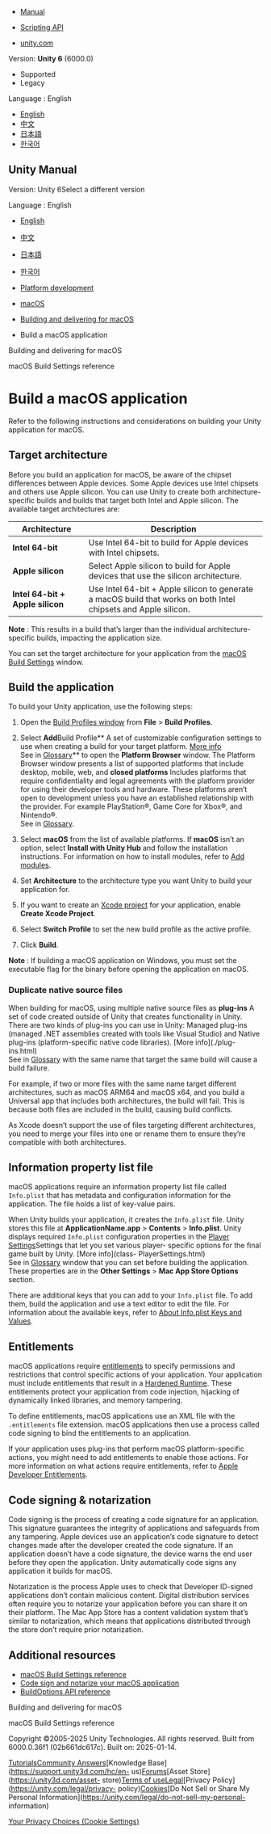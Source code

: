 [](https://docs.unity3d.com)

  * [Manual](../Manual/index.html)
  * [Scripting API](../ScriptReference/index.html)

  * [unity.com](https://unity.com/)

Version: **Unity 6** (6000.0)

  * Supported
  * Legacy

Language : English

  * [English](/Manual/macos-building.html)
  * [中文](/cn/current/Manual/macos-building.html)
  * [日本語](/ja/current/Manual/macos-building.html)
  * [한국어](/kr/current/Manual/macos-building.html)

[](https://docs.unity3d.com)

## Unity Manual

Version: Unity 6Select a different version

Language : English

  * [English](/Manual/macos-building.html)
  * [中文](/cn/current/Manual/macos-building.html)
  * [日本語](/ja/current/Manual/macos-building.html)
  * [한국어](/kr/current/Manual/macos-building.html)

  * [Platform development ](PlatformSpecific.html)
  * [macOS](AppleMac.html)
  * [Building and delivering for macOS](macos-delivery.html)
  * Build a macOS application

[](macos-delivery.html)

Building and delivering for macOS

[](macosbuildsettings.html)

macOS Build Settings reference

# Build a macOS application

Refer to the following instructions and considerations on building your Unity
application for macOS.

## Target architecture

Before you build an application for macOS, be aware of the chipset differences
between Apple devices. Some Apple devices use Intel chipsets and others use
Apple silicon. You can use Unity to create both architecture-specific builds
and builds that target both Intel and Apple silicon. The available target
architectures are:

**Architecture** | **Description**  
---|---  
**Intel 64-bit** | Use Intel 64-bit to build for Apple devices with Intel chipsets.  
**Apple silicon** | Select Apple silicon to build for Apple devices that use the silicon architecture.  
**Intel 64-bit + Apple silicon** | Use Intel 64-bit + Apple silicon to generate a macOS build that works on both Intel chipsets and Apple silicon.  
  
**Note** : This results in a build that’s larger than the individual
architecture-specific builds, impacting the application size.  
  
You can set the target architecture for your application from the [macOS Build
Settings](macosbuildsettings.html) window.

## Build the application

To build your Unity application, use the following steps:

  1. Open the [Build Profiles window](BuildSettings.html) from **File** > **Build Profiles**.
  2. Select **Add**Build Profile** A set of customizable configuration settings to use when creating a build for your target platform. [More info](build-profiles.html)  
See in [Glossary](Glossary.html#Buildprofile)** to open the **Platform
Browser** window. The Platform Browser window presents a list of supported
platforms that include desktop, mobile, web, and **closed platforms** Includes
platforms that require confidentiality and legal agreements with the platform
provider for using their developer tools and hardware. These platforms aren’t
open to development unless you have an established relationship with the
provider. For example PlayStation®, Game Core for Xbox®, and Nintendo®.  
See in [Glossary](Glossary.html#Closedplatform).

  3. Select **macOS** from the list of available platforms. If **macOS** isn’t an option, select **Install with Unity Hub** and follow the installation instructions. For information on how to install modules, refer to [Add modules](https://docs.unity3d.com/hub/manual/AddModules.html).
  4. Set **Architecture** to the architecture type you want Unity to build your application for.
  5. If you want to create an [Xcode project](https://developer.apple.com/library/archive/featuredarticles/XcodeConcepts/Concept-Projects.html) for your application, enable **Create Xcode Project**.
  6. Select **Switch Profile** to set the new build profile as the active profile.
  7. Click **Build**.

**Note** : If building a macOS application on Windows, you must set the
executable flag for the binary before opening the application on macOS.

### Duplicate native source files

When building for macOS, using multiple native source files as **plug-ins** A
set of code created outside of Unity that creates functionality in Unity.
There are two kinds of plug-ins you can use in Unity: Managed plug-ins
(managed .NET assemblies created with tools like Visual Studio) and Native
plug-ins (platform-specific native code libraries). [More info](./plug-
ins.html)  
See in [Glossary](Glossary.html#Plug-in) with the same name that target the
same build will cause a build failure.

For example, if two or more files with the same name target different
architectures, such as macOS ARM64 and macOS x64, and you build a Universal
app that includes both architectures, the build will fail. This is because
both files are included in the build, causing build conflicts.

As Xcode doesn’t support the use of files targeting different architectures,
you need to merge your files into one or rename them to ensure they’re
compatible with both architectures.

## Information property list file

macOS applications require an information property list file called
`Info.plist` that has metadata and configuration information for the
application. The file holds a list of key-value pairs.

When Unity builds your application, it creates the `Info.plist` file. Unity
stores this file at **ApplicationName.app** > **Contents** > **Info.plist**.
Unity displays required `Info.plist` configuration properties in the [Player
Settings](class-PlayerSettings.html)Settings that let you set various player-
specific options for the final game built by Unity. [More info](class-
PlayerSettings.html)  
See in [Glossary](Glossary.html#PlayerSettings) window that you can set before
building the application. These properties are in the **Other Settings** >
**Mac App Store Options** section.

There are additional keys that you can add to your `Info.plist` file. To add
them, build the application and use a text editor to edit the file. For
information about the available keys, refer to [About Info.plist Keys and
Values](https://developer.apple.com/library/archive/documentation/General/Reference/InfoPlistKeyReference/Introduction/Introduction.html).

## Entitlements

macOS applications require
[entitlements](https://developer.apple.com/documentation/bundleresources/entitlements)
to specify permissions and restrictions that control specific actions of your
application. Your application must include entitlements that result in a
[Hardened
Runtime](https://developer.apple.com/documentation/security/hardened_runtime).
These entitlements protect your application from code injection, hijacking of
dynamically linked libraries, and memory tampering.

To define entitlements, macOS applications use an XML file with the
`.entitlements` file extension. macOS applications then use a process called
code signing to bind the entitlements to an application.

If your application uses plug-ins that perform macOS platform-specific
actions, you might need to add entitlements to enable those actions. For more
information on what actions require entitlements, refer to [Apple Developer
Entitlements](https://developer.apple.com/documentation/bundleresources/entitlements).

## Code signing & notarization

Code signing is the process of creating a code signature for an application.
This signature guarantees the integrity of applications and safeguards from
any tampering. Apple devices use an application’s code signature to detect
changes made after the developer created the code signature. If an application
doesn’t have a code signature, the device warns the end user before they open
the application. Unity automatically code signs any application it builds for
macOS.

Notarization is the process Apple uses to check that Developer ID-signed
applications don’t contain malicious content. Digital distribution services
often require you to notarize your application before you can share it on
their platform. The Mac App Store has a content validation system that’s
similar to notarization, which means that applications distributed through the
store don’t require prior notarization.

## Additional resources

  * [macOS Build Settings reference](macosbuildsettings.html)
  * [Code sign and notarize your macOS application](macos-building-notarization.html)
  * [BuildOptions API reference](../ScriptReference/BuildOptions.html)

[](macos-delivery.html)

Building and delivering for macOS

[](macosbuildsettings.html)

macOS Build Settings reference

Copyright ©2005-2025 Unity Technologies. All rights reserved. Built from
6000.0.36f1 (02b661dc617c). Built on: 2025-01-14.

[Tutorials](https://learn.unity.com/)[Community
Answers](https://answers.unity3d.com)[Knowledge
Base](https://support.unity3d.com/hc/en-
us)[Forums](https://forum.unity3d.com)[Asset Store](https://unity3d.com/asset-
store)[Terms of
use](https://docs.unity3d.com/Manual/TermsOfUse.html)[Legal](https://unity.com/legal)[Privacy
Policy](https://unity.com/legal/privacy-
policy)[Cookies](https://unity.com/legal/cookie-policy)[Do Not Sell or Share
My Personal Information](https://unity.com/legal/do-not-sell-my-personal-
information)

[Your Privacy Choices (Cookie Settings)](javascript:void\(0\);)

